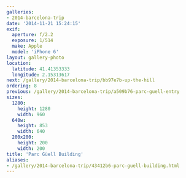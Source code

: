 ```yaml
---
galleries:
- 2014-barcelona-trip
date: '2014-11-21 15:24:15'
exif:
  aperture: f/2.2
  exposure: 1/514
  make: Apple
  model: 'iPhone 6'
layout: gallery-photo
location:
  latitude: 41.41353333
  longitude: 2.15313617
next: /gallery/2014-barcelona-trip/bb97e7b-up-the-hill
ordering: 8
previous: /gallery/2014-barcelona-trip/a509b76-parc-guell-entry
sizes:
  1280:
    height: 1280
    width: 960
  640w:
    height: 853
    width: 640
  200x200:
    height: 200
    width: 200
title: 'Parc Güell Building'
aliases:
- /gallery/2014-barcelona-trip/43412b6-parc-guell-building.html
---
```

